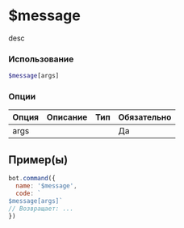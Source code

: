 # $message
desc
### Использование
```php
$message[args]
```

### Опции

| Опция | Описание | Тип | Обязательно |
|--------|-------------|------|----------|
| args |  |  | Да |  
## Пример(ы)

```javascript
bot.command({
  name: '$message',
  code: `
$message[args]`
// Возвращает: ...
})
```